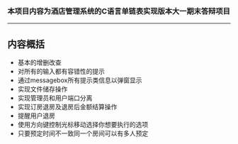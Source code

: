 


### 本项目内容为酒店管理系统的C语言单链表实现版本大一期末答辩项目

---

## 内容概括

- 基本的增删改查
- 对所有的输入都有容错性的提示
- 通过messagebox所有提示类信息以弹窗显示
- 实现文件储存操作
- 实现管理员和用户端口分离
- 实现订房退房及退房后金额结算操作
- 提醒用户退房
- 使用方向键控制光标移动选择你想要执行的选项
- 只要预定时间不一致同一个房间可以有多人预定